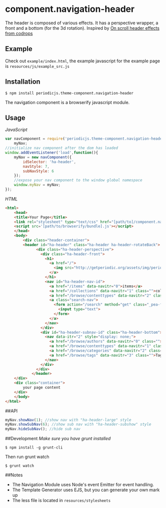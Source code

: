 # component.navigation-header

The header is composed of various effects. It has a perspective wrapper, a front and a bottom (for the 3d rotation). Inspired by [On scroll header effects from codrops](http://tympanus.net/codrops/2013/07/16/on-scroll-header-effects/)

## Example

Check out `example/index.html`, the example javascript for the example page is `resources/js/example_src.js`

## Installation

```
$ npm install periodicjs.theme-component.navigation-header
```

The navigation component is a browserify javascript module.

## Usage

*JavaScript*
```javascript
var navComponent = require('periodicjs.theme-component.navigation-header'),
	myNav;
//initialize nav component after the dom has loaded
window.addEventListener('load',function(){
	myNav = new navComponent({
		idSelector: 'ha-header',
		navStyle: 7,
		subNavStyle: 6
	});
	//expose your nav component to the window global namespace
	window.myNav = myNav;
});
```

*HTML*
```html
<html>
	<head>
  	<title>Your Page</title>
  	<link rel="stylesheet" type="text/css" href="[path/to]/component.navigation-header.css">
  	<script src='[path/to/browserify/bundle].js'></script>
	</head>
	<body>
		<div class="header-container">
    	<header id="ha-header" class="ha-header ha-header-rotateBack">
			  <div class="ha-header-perspective">
			    <div class="ha-header-front">
			      <h1>
			        <a href="/">
			          <img src="http://getperiodic.org/assets/img/periodic-favicon.png">
			        </a>
			      </h1>
			      <nav id="ha-header-nav-id">
			        <a href="/items" data-navitr="0">items</a>
			        <a href="/collections" data-navitr="1" class="">collections</a>
			        <a href="/browse/contenttypes" data-navitr="2" class="has-sub-nav">browse</a>
			        <a class="search-nav">
			          <form action="/search" method="get" class="_pea-form">
			            <input type="text">
			          </form>
			        </a>
			      </nav>
			    </div>
			    <div id="ha-header-subnav-id" class="ha-header-bottom">
			      <nav data-itr="2" style="display: none;">
			        <a href="/browse/authors" data-navitr="0" class="">Authors</a>
			        <a href="/browse/contenttypes" data-navitr="1" class="">Content Types</a>
			        <a href="/browse/categories" data-navitr="2" class="">Categories</a>
			        <a href="/browse/tags" data-navitr="3" class="">Tags</a>
			      </nav>
			    </div>
			  </div>
			</header>
  	</div>
  	<div class="container">
  		your page content
  	</div>
	</body>
</html>
```

##API

```javascript
myNav.showNav(1); //show nav with "ha-header-large" style
myNav.showSubNav(6); //show sub nav with "ha-header-subshow" style
myNav.hideSubNav(); //hide sub nav
```
##Development
*Make sure you have grunt installed*
```
$ npm install -g grunt-cli
```

Then run grunt watch
```
$ grunt watch
```

##Notes
* The Navigation Module uses Node's event Emitter for event handling.
* The Template Generator uses EJS, but you can generate your own mark up
* The less file is located in `resources/stylesheets`